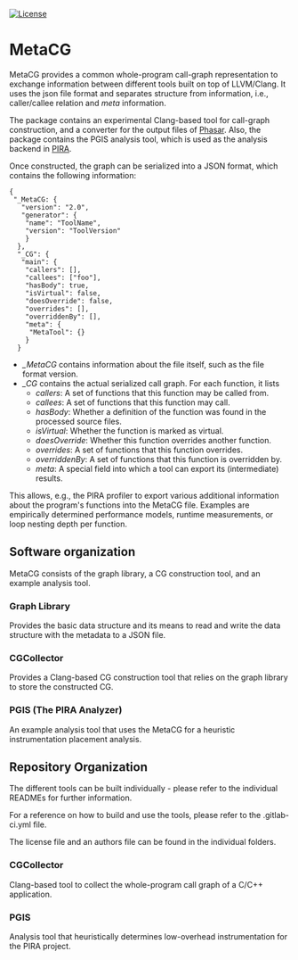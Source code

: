 [![License](https://img.shields.io/badge/License-BSD%203--Clause-blue.svg)](https://opensource.org/licenses/BSD-3-Clause)

# MetaCG

MetaCG provides a common whole-program call-graph representation to exchange information between different tools built on top of LLVM/Clang.
It uses the json file format and separates structure from information, i.e., caller/callee relation and *meta* information.

The package contains an experimental Clang-based tool for call-graph construction, and a converter for the output files of [Phasar](https://github.com/secure-software-engineering/phasar).
Also, the package contains the PGIS analysis tool, which is used as the analysis backend in [PIRA](https://github.com/tudasc/pira).

Once constructed, the graph can be serialized into a JSON format, which contains the following information:

```{.json}
{
 "_MetaCG: {
   "version": "2.0",
   "generator": {
    "name": "ToolName",
    "version": "ToolVersion"
    }
  },
  "_CG": {
   "main": {
    "callers": [],
    "callees": ["foo"],
    "hasBody": true,
    "isVirtual": false,
    "doesOverride": false,
    "overrides": [],
    "overriddenBy": [],
    "meta": {
     "MetaTool": {}
    }
  }
```

- *_MetaCG* contains information about the file itself, such as the file format version.
- *_CG* contains the actual serialized call graph. For each function, it lists
  - *callers*: A set of functions that this function may be called from.
  - *callees*: A set of functions that this function may call.
  - *hasBody*: Whether a definition of the function was found in the processed source files.
  - *isVirtual*: Whether the function is marked as virtual.
  - *doesOverride*: Whether this function overrides another function.
  - *overrides*: A set of functions that this function overrides.
  - *overriddenBy*: A set of functions that this function is overridden by.
  - *meta*: A special field into which a tool can export its (intermediate) results.

This allows, e.g., the PIRA profiler to export various additional information about the program's functions into the MetaCG file.
Examples are empirically determined performance models, runtime measurements, or loop nesting depth per function.

## Software organization

MetaCG consists of the graph library, a CG construction tool, and an example analysis tool.

### Graph Library
Provides the basic data structure and its means to read and write the data structure with the metadata to a JSON file.

### CGCollector
Provides a Clang-based CG construction tool that relies on the graph library to store the constructed CG.

### PGIS (The PIRA Analyzer)
An example analysis tool that uses the MetaCG for a heuristic instrumentation placement analysis.


## Repository Organization

The different tools can be built individually - please refer to the individual READMEs for further information.

For a reference on how to build and use the tools, please refer to the .gitlab-ci.yml file.

The license file and an authors file can be found in the individual folders.


### CGCollector

Clang-based tool to collect the whole-program call graph of a C/C++ application.


### PGIS

Analysis tool that heuristically determines low-overhead instrumentation for the PIRA project.

